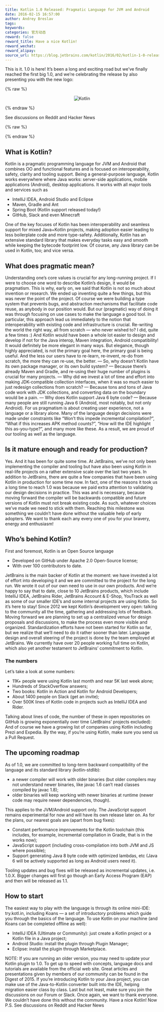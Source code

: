 ```yaml
---
title: Kotlin 1.0 Released: Pragmatic Language for JVM and Android
date: 2016-02-15 16:57:00
author: Andrey Breslav
tags:
keywords:
categories: 官方动态
reward: false
reward_title: Have a nice Kotlin!
reward_wechat:
reward_alipay:
source_url: https://blog.jetbrains.com/kotlin/2016/02/kotlin-1-0-released-pragmatic-language-for-jvm-and-android/
---
```


This is it. 1.0 is here!
It’s been a long and exciting road but we’ve finally reached the first big 1.0, and we’re celebrating the release by also presenting you with the new logo:

{% raw %}
<p><center><img alt="Kotlin" class="alignnone size-full wp-image-3688" data-recalc-dims="1" margin-left="auto" margin-right="auto" src="https://i0.wp.com/blog.jetbrains.com/kotlin/files/2016/02/1_0_Banner.png?resize=640%2C320&amp;ssl=1"/></center></p>
{% endraw %}

See discussions on Reddit and Hacker News

{% raw %}
<p><span id="more-3507"></span></p>
{% endraw %}

## What is Kotlin?

Kotlin is a pragmatic programming language for JVM and Android that combines OO and functional features and is focused on interoperability, safety, clarity and tooling support.
Being a general-purpose language, Kotlin works everywhere where Java works: server-side applications, mobile applications (Android), desktop applications. It works with all major tools and services such as

* IntelliJ IDEA, Android Studio and Eclipse
* Maven, Gradle and Ant
* Spring Boot (Kotlin support released today!)
* GitHub, Slack and even Minecraft

One of the key focuses of Kotlin has been interoperability and seamless support for mixed Java+Kotlin projects, making adoption easier leading to less boilerplate code and more type-safety. Additionally, Kotlin has an extensive standard library that makes everyday tasks easy and smooth while keeping the bytecode footprint low. Of course, any Java library can be used in Kotlin, too; and vice versa. 
## What does pragmatic mean?

Understanding one’s core values is crucial for any long-running project. If I were to choose one word to describe Kotlin’s design, it would be pragmatism. This is why, early on, we said that Kotlin is not so much about invention or research. We ended up inventing quite a few things, but this was never the point of the project. Of course we were building a type system that prevents bugs, and abstraction mechanisms that facilitate code reuse, as anybody in our position would. But our (pragmatic) way of doing it was through focusing on use cases to make the language a good tool.
In particular, this approach lead us immediately to the notion that interoperability with existing code and infrastructure is crucial. Re-writing the world the right way, all from scratch — who never wished to? I did, quite a few times :) And Kotlin would have been a whole lot easier to design and develop if not for the Java interop, Maven integration, Android compatibility! It would definitely be more elegant in many ways. But elegance, though highly appreciated, is not the primary goal here, the primary goal is being useful. And the less our users have to re-learn, re-invent, re-do from scratch, the more they can re-use, the better.
— So, why doesn’t Kotlin have its own package manager, or its own build system?
— Because there’s already Maven and Gradle, and re-using their huge number of plugins is crucial for many projects.
— Why did we invest a lot of time and effort into making JDK-compatible collection interfaces, when it was so much easier to just redesign collections from scratch?
— Because tons and tons of Java code work with JDK collections, and converting data on the boundary would be a pain.
— Why does Kotlin support Java 6 byte code?
— Because many people are still running Java 6 (Android, most notably, but not only Android).
For us pragmatism is about creating user experience, not a language or a library alone. Many of the language design decisions were made under constraints like “Won’t this impede incremental compilation?”, “What if this increases APK method counts?”, “How will the IDE highlight this as-you-type?”, and many more like these. As a result, we are proud of our tooling as well as the language.
## Is it mature enough and ready for production?

Yes. And it has been for quite some time. At JetBrains, we’ve not only been implementing the compiler and tooling but have also been using Kotlin in real-life projects on a rather extensive scale over the last two years. In addition to JetBrains, there are quite a few companies that have been using Kotlin in production for some time now.
In fact, one of the reasons it took us a long time to reach 1.0 was because we paid extra attention to validating our design decisions in practice. This was and is necessary, because moving forward the compiler will be backwards compatible and future versions of Kotlin must not break existing code. As such, whatever choices we’ve made we need to stick with them.
Reaching this milestone was something we couldn’t have done without the valuable help of early adopters. We want to thank each any every one of you for your bravery, energy and enthusiasm!
## Who’s behind Kotlin?

First and foremost, Kotlin is an Open Source language

* Developed on GitHub under Apache 2.0 Open-Source license;
* With over 100 contributors to date.

JetBrains is the main backer of Kotlin at the moment: we have invested a lot of effort into developing it and we are committed to the project for the long run. We wrote it out of our own need to use in our own products. And we’re happy to say that to date, close to 10 JetBrains products, which include IntelliJ IDEA, JetBrains Rider, JetBrains Account & E-Shop, YouTrack as well as some of our smaller IDE’s and some internal projects are using Kotlin. So it’s here to stay!
Since 2012 we kept Kotlin’s development very open: talking to the community all the time, gathering and addressing lots of feedback.
Moving forward we are planning to set up a centralized venue for design proposals and discussions, to make the process even more visible and organized. Standardization efforts have not been started for Kotlin so far, but we realize that we’ll need to do it rather sooner than later.
Language design and overall steering of the project is done by the team employed at JetBrains. We currently have over 20 people working full time on Kotlin, which also yet another testament to JetBrains’ commitment to Kotlin.
### The numbers

Let’s take a look at some numbers:

* 11K+ people were using Kotlin last month and near 5K last week alone;
* Hundreds of StackOverflow answers;
* Two books: Kotlin in Action and Kotlin for Android Developers;
* About 1400 people on Slack (get an invite);
* Over 500K lines of Kotlin code in projects such as IntelliJ IDEA and Rider.

Talking about lines of code, the number of these in open repositories on GitHub is growing exponentially over time (JetBrains’ projects excluded):
And of course we have a growing list of companies using Kotlin including Prezi and Expedia. By the way, if you’re using Kotlin, make sure you send us a Pull Request.
## The upcoming roadmap

As of 1.0, we are committed to long-term backward compatibility of the language and its standard library (kotlin-stdlib):

* a newer compiler will work with older binaries (but older compilers may not understand newer binaries, like javac 1.6 can’t read classes compiled by javac 1.8);
* older binaries will keep working with newer binaries at runtime (newer code may require newer dependencies, though).

This applies to the JVM/Android support only. The JavaScript support remains experimental for now and will have its own release later on.
As for the plans, our nearest goals are (apart from bug fixes):

* Constant performance improvements for the Kotlin toolchain (this includes, for example, incremental compilation in Gradle, that is in the works now);
* JavaScript support (including cross-compilation into both JVM and JS where possible);
* Support generating Java 8 byte code with optimized lambdas, etc (Java 6 will be actively supported as long as Android users need it).

Tooling updates and bug fixes will be released as incremental updates, i.e. 1.0.X. Bigger changes will first go though an Early Access Program (EAP) and then will be released as 1.1.
## How to start

The easiest way to play with the language is through its online mini-IDE: try.kotl.in, including Koans — a set of introductory problems which guide you through the basics of the language.
To use Kotlin on your machine (and Koans can be completed offline as well):

* IntelliJ IDEA (Ultimate or Community): just create a Kotlin project or a Kotlin file in a Java project;
* Android Studio: install the plugin through Plugin Manager;
* Eclipse: install the plugin through Marketplace.

NOTE: If you are running an older version, you may need to update your Kotlin plugin to 1.0.
To get up to speed with concepts, language docs and tutorials are available from the official web site. Great articles and presentations given by members of our community can be found in the Digest of 2015.
If you’re introducing Kotlin to your Java project, you can make use of the Java-to-Kotlin converter built into the IDE, helping migration easier class by class.
Last but not least, make sure you join the discussions on our Forum or Slack.
Once again, we want to thank everyone. We couldn’t have done this without the community.
Have a nice Kotlin! Now
P.S. See discussions on Reddit and Hacker News
